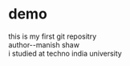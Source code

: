 # demo
this is my first git repositry
<br>
author--manish shaw
<br>
i studied at techno india university
